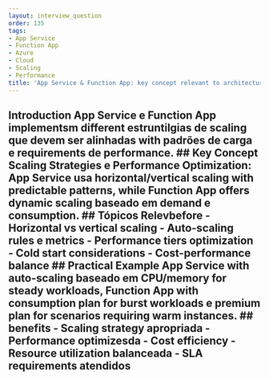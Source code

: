 ```yaml
---
layout: interview_question
order: 135
tags:
- App Service
- Function App
- Azure
- Cloud
- Scaling
- Performance
title: 'App Service & Function App: key concept relevant to architecture in Azure'
---
```


## Introduction App Service e Function App implementsm different estruntilgias de scaling que devem ser alinhadas with padrões de carga e requirements de performance. ## Key Concept **Scaling Strategies e Performance Optimization**: App Service usa horizontal/vertical scaling with predictable patterns, while Function App offers dynamic scaling baseado em demand e consumption. ## Tópicos Relevbefore - Horizontal vs vertical scaling - Auto-scaling rules e metrics - Performance tiers optimization - Cold start considerations - Cost-performance balance ## Practical Example App Service with auto-scaling baseado em CPU/memory for steady workloads, Function App with consumption plan for burst workloads e premium plan for scenarios requiring warm instances. ## benefits - Scaling strategy apropriada - Performance optimizesda - Cost efficiency - Resource utilization balanceada - SLA requirements atendidos